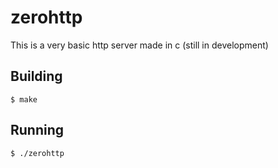 # zerohttp
This is a very basic http server made in c (still in development)

## Building
```console
$ make
```

## Running
```console
$ ./zerohttp
```
